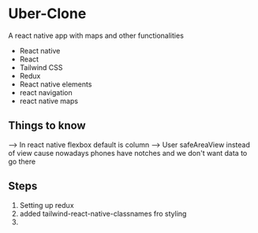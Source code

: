 # Uber-Clone
A react native app with maps and other functionalities
- React native
- React
- Tailwind CSS
- Redux
- React native elements
- react navigation
- react native maps 

## Things to know
--> In react native flexbox default is column
--> User safeAreaView instead of view cause nowadays phones have notches and we don't want data to go there



## Steps
1. Setting up redux
2. added tailwind-react-native-classnames fro styling
3.